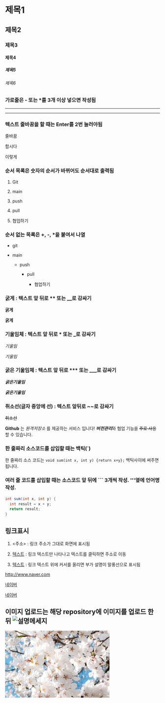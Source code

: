 # 제목1 
## 제목2
### 제목3
#### 제목4
##### 제목5
###### 제목6

### 가로줄은 - 또는 *를 3개 이상 넣으면 작성됨
--- 
***

### 텍스트 줄바꿈을 할 때는 Enter를 2번 눌러야됨 
줄바꿈 

합시다

이렇게

### 순서 목록은 숫자의 순서가 바뀌어도 순서대로 출력됨  
1. Git

2. main

3. push

4. pull

5. 협업하기

### 순서 없는 목록은 +, -, *을 붙여서 나열
+ git

+ main

  - push

    - pull

      * 협업하기
     
### 굵게 : 텍스트 앞 뒤로 ** 또는 __로 감싸기 

**굵게**

__굵게__ 

### 기울임체 : 텍스트 앞 뒤로 * 또는 _로 감싸기

*기울임*

_기울임_

### 굵은 기울임체 : 텍스트 앞 뒤로 *** 또는 ___로 감싸기 

***굵은기울임***

___굵은기울임___

### 취소선(글자 중앙에 선) : 텍스트 앞뒤로 ~~로 감싸기

~~취소선~~

__Github__ 는 _원격저장소_ 를 제공하는 서비스 입니다!
***버전관리***와 협업 기능을 ~~주로 사용~~할 수 있습니다.

### 한 줄짜리 소스코드를 삽입할 때는 백틱(`) 

한 줄짜리 소스 코드는 `void sum(int x, int y) {return x+y};` 백틱사이에 써주면 됩니다. 

### 여러 줄 코드를 삽입할 때는 소스코드 앞 뒤에 ``` 3개씩 작성. '''옆에 언어명 작성.

```java
int sum(int x, int y) {
  int result = x + y;
  return result;
} 
```

## 링크표시

1. <주소> : 링크 주소가 그대로 화면에 표시됨

2. [텍스트](주소) : 링크 텍스트만 나타나고 텍스트를 클릭하면 주소로 이동 

3. [텍스트](주소, "부가설명") : 링크 텍스트 위에 커서를 올리면 부가 설명이 말풍선으로 표시됨 

<http://www.naver.com>

[네이버](https://www.naver.com)

[네이버](https://www.naver.com "클릭하면 네이버로 이동합니다.")

## 이미지 업로드는 해당 repository에 이미지를 업로드 한 뒤 ![설명메세지](./파일명)

![벚꽃](./다운로드.jfif)


      
